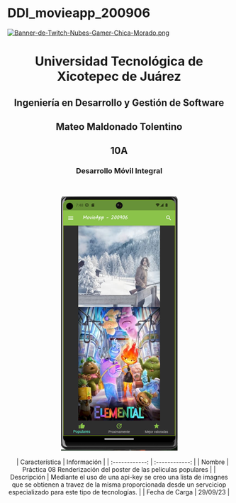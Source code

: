# DDI_movieapp_200906

[![Banner-de-Twitch-Nubes-Gamer-Chica-Morado.png](https://i.postimg.cc/15q3LFXF/Banner-de-Twitch-Nubes-Gamer-Chica-Morado.png)](https://postimg.cc/MvzwBvyZ)

<div align="center">
  
# Universidad Tecnológica de Xicotepec de Juárez


## Ingeniería en Desarrollo y Gestión de Software
## Mateo Maldonado Tolentino 
## 10A
### Desarrollo Móvil Integral
&nbsp;
&nbsp;

[![Banner-de-Twitch-Nubes-Gamer-Chica-Morado.png](https://github.com/MattMT/DMI_src/blob/main/ss08.png)]((https://github.com/MattMT/DMI_src/blob/main/ss08.png))

&nbsp;
&nbsp;
|  Característica |  Información |
| :------------: | :------------: |
| Nombre  |  Práctica 08 Renderización del poster de las peliculas populares |
| Descripción  | Mediante el uso de una api-key se creo una lista de imagnes que se obtienen a travez de la misma proporcionada desde un servciciop especializado para este tipo de tecnologías. |
|  Fecha de Carga | 29/09/23  |
